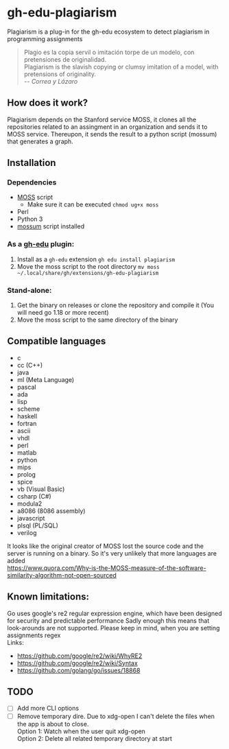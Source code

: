 # gh-edu-plagiarism
Plagiarism is a plug-in for the gh-edu ecosystem to detect plagiarism in programming assignments

> Plagio es la copia servil o imitación torpe de un modelo, con pretensiones de originalidad.\
> Plagiarism is the slavish copying or clumsy imitation of a model, with pretensions of originality.\
> -- <cite>Correa y Lázaro</cite>

## How does it work?
Plagiarism depends on the Stanford service MOSS, it clones all the repositories related to an assingment in an organization and sends it to MOSS service. Thereupon, it sends the result to a python script (mossum) that generates a graph.

## Installation
### Dependencies
- [MOSS](https://theory.stanford.edu/~aiken/moss/) script
    - Make sure it can be executed ``chmod ug+x moss`` 
- Perl
- Python 3
- [mossum](https://github.com/hjalti/mossum) script installed

### As a [gh-edu](https://github.com/gh-cli-for-education/gh-edu) plugin:
1. Install as a ``gh-edu`` extension ``gh edu install plagiarism``
2. Move the moss script to the root directory ``mv moss ~/.local/share/gh/extensions/gh-edu-plagiarism``

### Stand-alone:
1. Get the binary on releases or clone the repository and compile it (You will need go 1.18 or more recent)
2. Move the moss script to the same directory of the binary

## Compatible languages
- c
- cc (C++)
- java
- ml (Meta Language)
- pascal
- ada
- lisp
- scheme
- haskell
- fortran
- ascii
- vhdl
- perl
- matlab
- python
- mips
- prolog
- spice
- vb (Visual Basic)
- csharp (C#)
- modula2
- a8086 (8086 assembly)
- javascript
- plsql (PL/SQL)
- verilog

It looks like the original creator of MOSS lost the source code and the server
is running on a binary. So it's very unlikely that more languages are added\
https://www.quora.com/Why-is-the-MOSS-measure-of-the-software-similarity-algorithm-not-open-sourced

## Known limitations:
Go uses google's re2 regular expression engine, which have been designed for security and predictable performance
Sadly enough this means that look-arounds are not supported. Please keep in mind, when you are setting assignments regex\
Links:
- https://github.com/google/re2/wiki/WhyRE2
- https://github.com/google/re2/wiki/Syntax
- https://github.com/golang/go/issues/18868

## TODO
- [ ] Add more CLI options
- [ ] Remove temporary dire. Due to xdg-open I can't delete the files when the app is about to close.\
Option 1: Watch when the user quit xdg-open\
Option 2: Delete all related temporary directory at start
